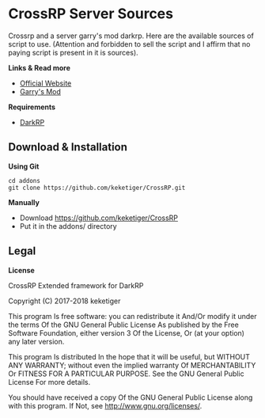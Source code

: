 # CrossRP Server Sources

Crossrp and a server garry's mod darkrp. Here are the available sources of script to use. (Attention and forbidden to sell the script  and I affirm that no paying script is present in it is sources).

**Links & Read more**

- [Official Website](http://crossrp.mtxserv.fr)
- [Garry's Mod](https://gmod.facepunch.com/)

**Requirements**

- [DarkRP](https://github.com/FPtje/DarkRP)

## Download & Installation

**Using Git**
```
cd addons
git clone https://github.com/keketiger/CrossRP.git
```

**Manually**
- Download https://github.com/keketiger/CrossRP
- Put it in the addons/ directory

## Legal

**License**

CrossRP Extended framework for DarkRP

Copyright (C) 2017-2018 keketiger

This program Is free software: you can redistribute it And/Or modify it under the terms Of the GNU General Public License As published by the Free Software Foundation, either version 3 Of the License, Or (at your option) any later version.

This program Is distributed In the hope that it will be useful, but WITHOUT ANY WARRANTY; without even the implied warranty Of MERCHANTABILITY Or FITNESS FOR A PARTICULAR PURPOSE. See the GNU General Public License For more details.

You should have received a copy Of the GNU General Public License along with this program. If Not, see
http://www.gnu.org/licenses/.
